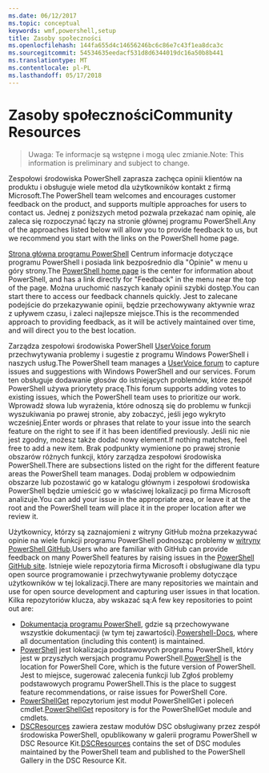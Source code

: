 ```yaml
---
ms.date: 06/12/2017
ms.topic: conceptual
keywords: wmf,powershell,setup
title: Zasoby społeczności
ms.openlocfilehash: 144fa655d4c14656246bc6c86e7c43f1ea8dca3c
ms.sourcegitcommit: 54534635eedacf531d8d6344019dc16a50b8b441
ms.translationtype: MT
ms.contentlocale: pl-PL
ms.lasthandoff: 05/17/2018
---
```

# <a name="community-resources"></a><span data-ttu-id="bf611-103">Zasoby społeczności</span><span class="sxs-lookup"><span data-stu-id="bf611-103">Community Resources</span></span> #
> <span data-ttu-id="bf611-104">Uwaga: Te informacje są wstępne i mogą ulec zmianie.</span><span class="sxs-lookup"><span data-stu-id="bf611-104">Note: This information is preliminary and subject to change.</span></span>

<span data-ttu-id="bf611-105">Zespołowi środowiska PowerShell zaprasza zachęca opinii klientów na produktu i obsługuje wiele metod dla użytkowników kontakt z firmą Microsoft.</span><span class="sxs-lookup"><span data-stu-id="bf611-105">The PowerShell team welcomes and encourages customer feedback on the product, and supports multiple approaches for users to contact us.</span></span>
<span data-ttu-id="bf611-106">Jednej z poniższych metod pozwala przekazać nam opinię, ale zaleca się rozpoczynać łączy na stronie głównej programu PowerShell.</span><span class="sxs-lookup"><span data-stu-id="bf611-106">Any of the approaches listed below will allow you to provide feedback to us, but we recommend you start with the links on the PowerShell home page.</span></span>

<span data-ttu-id="bf611-107">[Strona główna programu PowerShell](https://microsoft.com/powershell) Centrum informacje dotyczące programu PowerShell i posiada link bezpośrednio dla "Opinie" w menu u góry strony.</span><span class="sxs-lookup"><span data-stu-id="bf611-107">The [PowerShell home page](https://microsoft.com/powershell) is the center for information about PowerShell, and has a link directly for "Feedback" in the menu near the top of the page.</span></span>
<span data-ttu-id="bf611-108">Można uruchomić naszych kanały opinii szybki dostęp.</span><span class="sxs-lookup"><span data-stu-id="bf611-108">You can start there to access our feedback channels quickly.</span></span>
<span data-ttu-id="bf611-109">Jest to zalecane podejście do przekazywanie opinii, będzie przechowywany aktywnie wraz z upływem czasu, i zaleci najlepsze miejsce.</span><span class="sxs-lookup"><span data-stu-id="bf611-109">This is the recommended approach to providing feedback, as it will be actively maintained over time, and will direct you to the best location.</span></span>

<span data-ttu-id="bf611-110">Zarządza zespołowi środowiska PowerShell [UserVoice forum](https://windowsserver.uservoice.com/forums/301869-powershell/) przechwytywania problemy i sugestie z programu Windows PowerShell i naszych usług.</span><span class="sxs-lookup"><span data-stu-id="bf611-110">The PowerShell team manages a [UserVoice forum](https://windowsserver.uservoice.com/forums/301869-powershell/) to capture issues and suggestions with Windows PowerShell and our services.</span></span>
<span data-ttu-id="bf611-111">Forum ten obsługuje dodawanie głosów do istniejących problemów, które zespół PowerShell używa priorytety pracę.</span><span class="sxs-lookup"><span data-stu-id="bf611-111">This forum supports adding votes to existing issues, which the PowerShell team uses to prioritize our work.</span></span>
<span data-ttu-id="bf611-112">Wprowadź słowa lub wyrażenia, które odnoszą się do problemu w funkcji wyszukiwania po prawej stronie, aby zobaczyć, jeśli jego wykryto wcześniej.</span><span class="sxs-lookup"><span data-stu-id="bf611-112">Enter words or phrases that relate to your issue into the search feature on the right to see if it has been identified previously.</span></span>
<span data-ttu-id="bf611-113">Jeśli nic nie jest zgodny, możesz także dodać nowy element.</span><span class="sxs-lookup"><span data-stu-id="bf611-113">If nothing matches, feel free to add a new item.</span></span>
<span data-ttu-id="bf611-114">Brak podpunkty wymienione po prawej stronie obszarów różnych funkcji, który zarządza zespołowi środowiska PowerShell.</span><span class="sxs-lookup"><span data-stu-id="bf611-114">There are subsections listed on the right for the different feature areas the PowerShell team manages.</span></span>
<span data-ttu-id="bf611-115">Dodaj problem w odpowiednim obszarze lub pozostawić go w katalogu głównym i zespołowi środowiska PowerShell będzie umieścić go w właściwej lokalizacji po firma Microsoft analizuje.</span><span class="sxs-lookup"><span data-stu-id="bf611-115">You can add your issue in the appropriate area, or leave it at the root and the PowerShell team will place it in the proper location after we review it.</span></span>

<span data-ttu-id="bf611-116">Użytkownicy, którzy są zaznajomieni z witryny GitHub można przekazywać opinie na wiele funkcji programu PowerShell podnosząc problemy w [witryny PowerShell GitHub](https://github.com/powershell).</span><span class="sxs-lookup"><span data-stu-id="bf611-116">Users who are familiar with GitHub can provide feedback on many PowerShell features by raising issues in the [PowerShell GitHub site](https://github.com/powershell).</span></span>
<span data-ttu-id="bf611-117">Istnieje wiele repozytoria firma Microsoft i obsługiwane dla typu open source programowanie i przechwytywanie problemy dotyczące użytkowników w tej lokalizacji.</span><span class="sxs-lookup"><span data-stu-id="bf611-117">There are many repositories we maintain and use for open source development and capturing user issues in that location.</span></span>
<span data-ttu-id="bf611-118">Kilka repozytoriów klucza, aby wskazać są:</span><span class="sxs-lookup"><span data-stu-id="bf611-118">A few key repositories to point out are:</span></span>

* <span data-ttu-id="bf611-119">[Dokumentacja programu PowerShell](https://github.com/PowerShell/powershell-docs), gdzie są przechowywane wszystkie dokumentacji (w tym tej zawartości).</span><span class="sxs-lookup"><span data-stu-id="bf611-119">[Powershell-Docs](https://github.com/PowerShell/powershell-docs), where all documentation (including this content) is maintained.</span></span>
* <span data-ttu-id="bf611-120">[PowerShell](https://github.com/PowerShell/powershell) jest lokalizacja podstawowych programu PowerShell, który jest w przyszłych wersjach programu PowerShell.</span><span class="sxs-lookup"><span data-stu-id="bf611-120">[PowerShell](https://github.com/PowerShell/powershell) is the location for PowerShell Core, which is the future version of PowerShell.</span></span>
<span data-ttu-id="bf611-121">Jest to miejsce, sugerować zalecenia funkcji lub Zgłoś problemy podstawowych programu PowerShell.</span><span class="sxs-lookup"><span data-stu-id="bf611-121">This is the place to suggest feature recommendations, or raise issues for PowerShell Core.</span></span>
* <span data-ttu-id="bf611-122">[PowerShellGet](https://github.com/PowerShell/powershellget) repozytorium jest moduł PowerShellGet i poleceń cmdlet.</span><span class="sxs-lookup"><span data-stu-id="bf611-122">[PowerShellGet](https://github.com/PowerShell/powershellget) repository is for the PowerShellGet module and cmdlets.</span></span>
* <span data-ttu-id="bf611-123">[DSCResources](https://github.com/PowerShell/DscResources) zawiera zestaw modułów DSC obsługiwany przez zespół środowiska PowerShell, opublikowany w galerii programu PowerShell w DSC Resource Kit.</span><span class="sxs-lookup"><span data-stu-id="bf611-123">[DSCResources](https://github.com/PowerShell/DscResources) contains the set of DSC modules maintained by the PowerShell team and published to the PowerShell Gallery in the DSC Resource Kit.</span></span>
